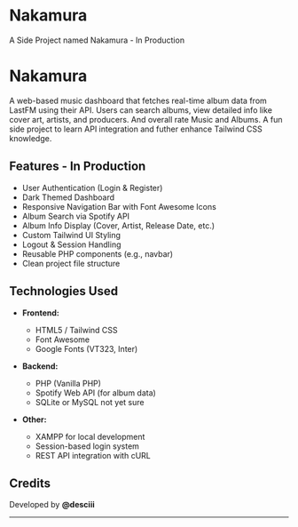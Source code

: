 # Nakamura

A Side Project named Nakamura - In Production

# Nakamura

A web-based music dashboard that fetches real-time album data from LastFM using their API. Users can search albums, view detailed info like cover art, artists, and producers. And overall rate Music and Albums. A fun side project to learn API integration and futher enhance Tailwind CSS knowledge.

## Features - In Production

- User Authentication (Login & Register)
- Dark Themed Dashboard
- Responsive Navigation Bar with Font Awesome Icons
- Album Search via Spotify API
- Album Info Display (Cover, Artist, Release Date, etc.)
- Custom Tailwind UI Styling
- Logout & Session Handling
- Reusable PHP components (e.g., navbar)
- Clean project file structure

## Technologies Used

- **Frontend:**

  - HTML5 / Tailwind CSS
  - Font Awesome
  - Google Fonts (VT323, Inter)

- **Backend:**

  - PHP (Vanilla PHP)
  - Spotify Web API (for album data)
  - SQLite or MySQL not yet sure

- **Other:**
  - XAMPP for local development
  - Session-based login system
  - REST API integration with cURL

## Credits

Developed by **@desciii**

---
